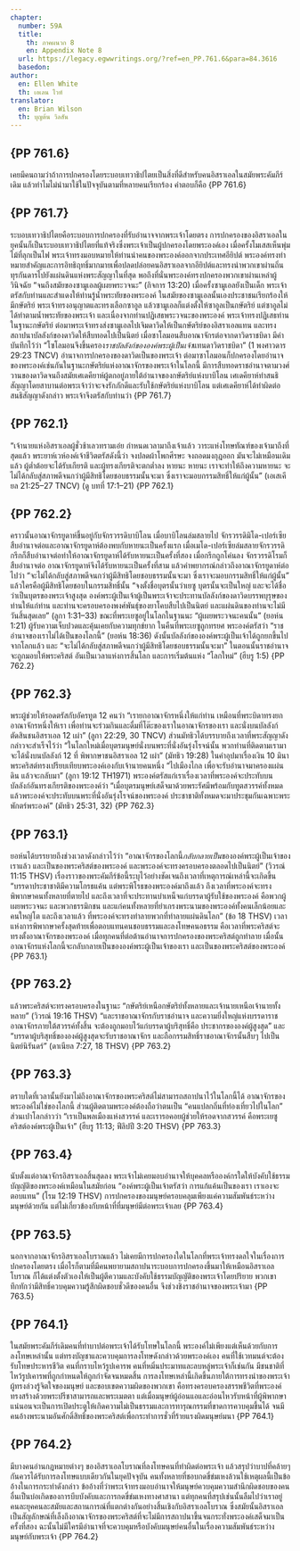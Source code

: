 ```yaml
---
chapter:
  number: 59A
  title:
    th: ภาคผนวก 8
    en: Appendix Note 8
  url: https://legacy.egwwritings.org/?ref=en_PP.761.6&para=84.3616
  basedon:
author:
  en: Ellen White
  th: เอเลน ไวท์
translator:
  en: Brian Wilson
  th: บุญต้น วิลสัน
---
```


## {PP 761.6}

เคยมีคนถามว่าถ้าการปกครองโดยระบอบเทวาธิปไตยเป็นสิ่งที่ดีสำหรับคนอิสราเอลในสมัยพระคัมภีร์เดิม แล้วทำไมไม่นำมาใช้ในปัจจุบันตามที่หลายคนเรียกร้อง คำตอบก็คือ {PP 761.6}

## {PP 761.7}

ระบอบเทวาธิปไตยคือระบอบการปกครองที่รับอำนาจจากพระเจ้าโดยตรง การปกครองของอิสราเอลในยุคนั้นก็เป็นระบอบเทวาธิปไตยที่แท้จริงซึ่งพระเจ้าเป็นผู้ปกครองโดยพระองค์เอง เมื่อครั้งโมเสสเห็นพุ่มไม้ที่ลุกเป็นไฟ พระเจ้าทรงมอบหมายให้ท่านนำคนของพระองค์ออกจากประเทศอียิปต์ พระองค์ทรงทำหมายสำคัญและการอิทธิฤทธิ์มากมายเพื่อปลดปล่อยคนอิสราเอลจากอียิปต์และทรงนำพวกเขาผ่านถิ่นทุรกันดารไปยังแผ่นดินแห่งพระสัญญาในที่สุด พอถึงที่นั่นพระองค์ทรงปกครองพวกเขาผ่านเหล่าผู้วินิจฉัย “จนถึงสมัยของซามูเอลผู้เผยพระวจนะ” (กิจการ 13:20) เมื่อครั้งซามูเอลยังเป็นเด็ก พระเจ้าตรัสกับท่านและสำแดงให้ท่านรู้น้ำพระทัยของพระองค์ ในสมัยของซามูเอลนั้นเองประชาชนเรียกร้องให้มีกษัตริย์ พระเจ้าทรงอนุญาตและทรงเลือกซาอูล แล้วซามูเอลก็แต่งตั้งให้ซาอูลเป็นกษัตริย์ แต่ซาอูลไม่ได้ทำตามน้ำพระทัยของพระเจ้า และเนื่องจากท่านปฏิเสธพระวจนะของพระองค์ พระเจ้าทรงปฏิเสธท่านในฐานะกษัตริย์ ต่อมาพระเจ้าทรงส่งซามูเอลไปเจิมดาวิดให้เป็นกษัตริย์ของอิสราเอลแทน และทรงสถาปนาบัลลังก์ของดาวิดให้สืบทอดไปเป็นนิตย์ เมื่อซาโลมอนสืบอาณาจักรต่อจากดาวิดราชบิดา มีคำบันทึกไว้ว่า “โซโลมอนจึงขึ้นครอง*ราชบัลลังก์ขององค์พระผู้เป็นเจ้า*แทนดาวิดราชบิดา” (1 พงศาวดาร 29:23 TNCV) อำนาจการปกครองของดาวิดเป็นของพระเจ้า ต่อมาซาโลมอนก็ปกครองโดยอำนาจของพระองค์เช่นกันในฐานะกษัตริย์แห่งอาณาจักรของพระเจ้าในโลกนี้ มีการสืบทอดราชอำนาจตามวงศ์วานของดาวิดจนถึงสมัยเศเดคียาห์ผู้ตกอยู่ภายใต้อำนาจของกษัตริย์แห่งบาบิโลน เศเดคียาห์ทำสนธิสัญญาโดยสาบานต่อพระเจ้าว่าจะจงรักภักดีและรับใช้กษัตริย์แห่งบาบิโลน แต่เศเดคียาห์ได้ทำผิดต่อสนธิสัญญาดังกล่าว พระเจ้าจึงตรัสกับท่านว่า {PP 761.7}

## {PP 762.1}

“เจ้านายแห่งอิสราเอลผู้ชั่วช้าเลวทรามเอ๋ย กำหนดเวลามาถึงเจ้าแล้ว วาระแห่งโทษทัณฑ์ของเจ้ามาถึงที่สุดแล้ว พระยาห์เวห์องค์เจ้าชีวิตตรัสดังนี้ว่า จงปลดผ้าโพกศีรษะ จงถอดมงกุฎออก มันจะไม่เหมือนเดิมแล้ว ผู้ต่ำต้อยจะได้รับเกียรติ และผู้ทรงเกียรติจะตกต่ำลง หายนะ หายนะ เราจะทำให้ถึงความหายนะ จะไม่ได้กลับสู่สภาพดีจนกว่าผู้มีสิทธิโดยชอบธรรมนั้นจะมา ซึ่งเราจะมอบกรรมสิทธิ์ให้แก่ผู้นั้น” (เอเสเคียล 21:25–27 TNCV) (ดู บทที่ 17:1–21) {PP 762.1}

## {PP 762.2}

คราวนั้นอาณาจักรยูดาห์ขึ้นอยู่กับจักรวรรดิบาบิโลน เมื่อบาบิโลนล่มสลายไป จักรวรรดิมิโด-เปอร์เซียสืบอำนาจต่อและอาณาจักรยูดาห์ต้องพบกับหายนะเป็นครั้งแรก เมื่อเมโด-เปอร์เซียล่มสลายจักรวรรดิกรีกก็สืบอำนาจต่อทำให้อาณาจักรยูดาห์ได้รับหายนะเป็นครั้งที่สอง เมื่อกรีกถูกโค่นลง จักรวรรดิโรมก็สืบอำนาจต่อ อาณาจักรยูดาห์จึงได้รับหายนะเป็นครั้งที่สาม แล้วคำพยากรณ์กล่าวถึงอาณาจักรยูดาห์ต่อไปว่า “จะไม่ได้กลับสู่สภาพดีจนกว่าผู้มีสิทธิโดยชอบธรรมนั้นจะมา ซึ่งเราจะมอบกรรมสิทธิ์ให้แก่ผู้นั้น” แล้วใครคือผู้มีสิทธิโดยชอบในกรรมสิทธิ์นั้น “จงตั้งชื่อบุตรนั้นว่าเยซู บุตรนั้นจะเป็นใหญ่ และจะได้ชื่อว่าเป็นบุตรของพระเจ้าสูงสุด องค์พระผู้เป็นเจ้าผู้เป็นพระเจ้าจะประทานบัลลังก์ของดาวิดบรรพบุรุษของท่านให้แก่ท่าน และท่านจะครอบครองพงศ์พันธุ์ของยาโคบสืบไปเป็นนิตย์ และแผ่นดินของท่านจะไม่มีวันสิ้นสุดเลย” (ลูกา 1:31–33) ขณะที่พระเยซูอยู่ในโลกในฐานนะ “ผู้เผยพระวจนะคนนั้น” (ยอห์น 1:21) ผู้รับความเจ็บปวดและคุ้นเคยกับความทุกข์ยาก ในคืนที่พระเยซูถูกทรยศ พระองค์ตรัสว่า “ราชอำนาจของเราไม่ได้เป็นของโลกนี้” (ยอห์น 18:36) ดังนั้นบัลลังก์ขององค์พระผู้เป็นเจ้าได้ถูกยกขึ้นไปจากโลกแล้ว และ “จะไม่ได้กลับสู่สภาพดีจนกว่าผู้มีสิทธิโดยชอบธรรมนั้นจะมา” ในตอนนั้นราชอำนาจจะถูกมอบให้พระคริสต์ อันเป็นเวลาแห่งการสิ้นโลก และการเริ่มต้นแห่ง “โลกใหม่” (ฮีบรู 1:5) {PP 762.2}

## {PP 762.3}

พระผู้ช่วยให้รอดตรัสกับอัครทูต 12 คนว่า “เรายกอาณาจักรหนึ่งให้แก่ท่าน เหมือนที่พระบิดาทรงยกอาณาจักรหนึ่งให้เรา เพื่อท่านจะร่วมกินและดื่มที่โต๊ะของเราในอาณาจักรของเรา และนั่งบนบัลลังก์ตัดสินชนอิสราเอล 12 เผ่า” (ลูกา 22:29, 30 TNCV) ส่วนมัทธิวได้บรรบายถึงเวลาที่พระสัญญาดังกล่าวจะสำเร็จไว้ว่า “ในโลกใหม่เมื่อบุตรมนุษย์นั่งบนพระที่นั่งอันรุ่งโรจน์นั้น พวกท่านที่ติดตามเรามาจะได้นั่งบนบัลลังก์ 12 ที่ พิพากษาชนอิสราเอล 12 เผ่า” (มัทธิว 19:28) ในคำอุปมาเรื่องเงิน 10 มินา พระคริสต์ทรงเปรียบเทียบพระองค์เองกับเจ้านายคนหนึ่ง “ไปเมืองไกล เพื่อจะรับอำนาจมาครองแผ่นดิน แล้วจะกลับมา” (ลูกา 19:12 TH1971) พระองค์ตรัสแก่เราเรื่องเวลาที่พระองค์จะประทับบนบัลลังก์อันทรงเกียรติ<!--Jeremiah 14:21 TNCV-->ของพระองค์ว่า “เมื่อบุตรมนุษย์เสด็จมาด้วยพระรัศมีพร้อมกับทูตสวรรค์ทั้งหมด แล้วพระองค์จะประทับบนพระที่นั่งอันรุ่งโรจน์ของพระองค์ ประชาชาติทั้งหมดจะมาประชุมกันเฉพาะพระพักตร์พระองค์” (มัทธิว 25:31, 32) {PP 762.3}

## {PP 763.1}

ยอห์นได้บรรยายถึงช่วงเวลาดังกล่าวไว้ว่า “อาณาจักรของโลกนี้*กลับกลายเป็น*ขององค์พระผู้เป็นเจ้าของเราแล้ว และเป็นของพระคริสต์ของพระองค์ และพระองค์จะทรงครอบครองตลอดไปเป็นนิตย์” (วิวรณ์ 11:15 THSV) เรื่องราวของพระคัมภีร์ข้อนี้ระบุไว้อย่างชัดเจนถึงเวลาที่เหตุการณ์เหล่านี้จะเกิดขึ้น “บรรดาประชาชาติมีความโกรธแค้น แต่พระพิโรธของพระองค์มาถึงแล้ว ถึงเวลาที่พระองค์จะทรงพิพากษาคนทั้งหลายที่ตายไป และถึงเวลาที่จะประทานบำเหน็จแก่บรรดาผู้รับใช้ของพระองค์ คือพวกผู้เผยพระวจนะ และพวกธรรมิกชน และแก่คนทั้งหลายที่ยำเกรงพระนามของพระองค์ทั้งคนเล็กน้อยและคนใหญ่โต และถึงเวลาแล้ว ที่พระองค์จะทรงทำลายพวกที่ทำลายแผ่นดินโลก” (ข้อ 18 THSV) เวลาแห่งการพิพากษาครั้งสุดท้ายเพื่อตอบแทนคนชอบธรรมและลงโทษคนอธรรม คือเวลาที่พระคริสต์จะทรงตั้งอาณาจักรของพระองค์ เมื่อทุกคนที่ต่อต้านอำนาจการปกครองของพระคริสต์ถูกทำลาย เมื่อนั้นอาณาจักรแห่งโลกนี้จะกลับกลายเป็นขององค์พระผู้เป็นเจ้าของเรา และเป็นของพระคริสต์ของพระองค์ {PP 763.1}

## {PP 763.2}

แล้วพระคริสต์จะทรงครอบครองในฐานะ “กษัตริย์เหนือกษัตริย์ทั้งหลายและเจ้านายเหนือเจ้านายทั้งหลาย” (วิวรณ์ 19:16 THSV) “และราชอาณาจักรกับราชอำนาจ และความยิ่งใหญ่แห่งบรรดาราชอาณาจักรภายใต้สวรรค์ทั้งสิ้น จะต้องถูกมอบไว้แก่บรรดาผู้บริสุทธิ์คือ ประชากรขององค์ผู้สูงสุด” และ “บรรดาผู้บริสุทธิ์ขององค์ผู้สูงสุดจะรับราชอาณาจักร และถือกรรมสิทธิ์ราชอาณาจักรนั้นสืบๆ ไปเป็นนิตย์นิรันดร์” (ดาเนียล 7:27, 18 THSV) {PP 763.2}

## {PP 763.3}

ตราบใดที่เวลานั้นยังมาไม่ถึงอาณาจักรของพระคริสต์ไม่สามารถสถาปนาไว้ในโลกนี้ได้ อาณาจักรของพระองค์ไม่ใช่ของโลกนี้ ส่วนผู้ติดตามพระองค์ต้องถือว่าตนเป็น “คนแปลกถิ่นที่ท่องเที่ยวไปในโลก” ส่วนเปาโลกล่าวว่า “เราเป็นพลเมืองแห่งสวรรค์ และเรารอคอยผู้ช่วยให้รอดจากสวรรค์ คือพระเยซูคริสต์องค์พระผู้เป็นเจ้า” (ฮีบรู 11:13; ฟีลิปปี 3:20 THSV) {PP 763.3}

## {PP 763.4}

นับตั้งแต่อาณาจักรอิสราเอลสิ้นสุดลง พระเจ้าไม่เคยมอบอำนาจให้บุคคลหรือองค์กรใดให้บังคับใช้ธรรมบัญญัติของพระองค์เหมือนในสมัยก่อน “องค์พระผู้เป็นเจ้าตรัสว่า การแก้แค้นเป็นของเรา เราเองจะตอบแทน” (โรม 12:19 THSV) การปกครองของมนุษย์ครอบคลุมเพียงแค่ความสัมพันธ์ระหว่างมนุษย์ด้วยกัน แต่ไม่เกี่ยวข้องกับหน้าที่ที่มนุษย์มีต่อพระเจ้าเลย {PP 763.4}

## {PP 763.5}

นอกจากอาณาจักรอิสราเอลโบราณแล้ว ไม่เคยมีการปกครองใดในโลกที่พระเจ้าทรงดลใจในเรื่องการปกครองโดยตรง เมื่อไรก็ตามที่มีคนพยายามสถาปนาระบอบการปกครองขึ้นมาให้เหมือนอิสราเอลโบราณ ก็ได้แต่งตั้งตัวเองให้เป็นผู้ตีความและบังคับใช้ธรรมบัญญัติของพระเจ้าโดยปริยาย พวกเขาทึกทักว่ามีสิทธิ์ควบคุมความรู้สึกผิดชอบชั่วดีของคนอื่น จึงช่วงชิงราชอำนาจของพระเจ้ามา {PP 763.5}

## {PP 764.1}

ในสมัยพระคัมภีร์เดิมคนที่ทำบาปต่อพระเจ้าได้รับโทษในโลกนี้ พระองค์ไม่เพียงแต่เห็นด้วยกับการลงโทษเหล่านั้น แต่ทรงบัญชาและควบคุมการลงโทษดังกล่าวด้วยพระองค์เอง คนที่ใช้เวทมนต์จะต้องรับโทษประหารชีวิต คนที่กราบไหว้รูปเคารพ คนที่หมิ่นประมาทและลบหลู่พระเจ้าก็เช่นกัน มีชนชาติที่ไหว้รูปเคารพที่ถูกกำหนดให้ถูกกำจัดจนหมดสิ้น การลงโทษเหล่านี้เกิดขึ้นภายใต้การทรงนำของพระเจ้าผู้ทรงล่วงรู้จิตใจของมนุษย์ และขอบเขตความผิดของพวกเขา คือทรงครอบครองสรรพชีวิตที่พระองค์ทรงสร้างด้วยพระปรีชาสามารถและพระเมตตา แต่เมื่อมนุษย์ผู้อ่อนแอและอ่อนไหวรับหน้าที่ผู้พิพากษา แน่นอนจะเป็นการเปิดประตูให้เกิดความไม่เป็นธรรมและการทารุณกรรมที่ขาดการควบคุมขึ้นได้ จนมีคนอ้างพระนามอันศักดิ์สิทธิ์ของพระคริสต์เพื่อกระทำการชั่วที่ร้ายแรงผิดมนุษย์มนา {PP 764.1}

## {PP 764.2}

มีบางคนอ่านกฎหมายต่างๆ ของอิสราเอลโบราณที่ลงโทษคนที่ทำผิดต่อพระเจ้า แล้วสรุปว่าบาปที่คล้ายๆ กันควรได้รับการลงโทษแบบเดียวกันในยุคปัจจุบัน คนทั้งหลายที่ชอบกดขี่ข่มเหงล้วนใช้เหตุผลนี้เป็นข้ออ้างในการกระทำดังกล่าว ข้ออ้างที่ว่าพระเจ้าทรงมอบอำนาจให้มนุษย์ควบคุมความสำนึกผิดชอบของคนอื่นเป็นบ่อเกิดของการบีบบังคับและการกดขี่ข่มเหงทางศาสานา แต่ทุกคนที่สรุปเช่นนั้นลืมไปว่าเราอยู่คนละยุคคนละสมัยและสถานการณ์ที่แตกต่างกันอย่างสิ้นเชิงกับอิสราเอลโบราณ ซึ่งสมัยนั้นอิสราเอลเป็นสัญลักษณ์ที่เล็งถึงอาณาจักรของพระคริสต์ที่จะไม่มีการสถาปนาขึ้นจนกระทั่งพระองค์เสด็จมาเป็นครั้งที่สอง ฉะนั้นไม่มีใครมีอำนาจที่จะควบคุมหรือบังคับมนุษย์คนอื่นในเรื่องความสัมพันธ์ระหว่างมนุษย์กับพระเจ้า {PP 764.2}
